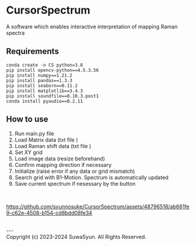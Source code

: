 # CursorSpectrum

A software which enables interactive interpretation of mapping Raman spectra
## Requirements
```
conda create -n CS python=3.8
pip install opencv-python==4.5.3.56
pip install numpy==1.21.2
pip install pandas==1.3.3
pip install seaborn==0.11.2
pip install matplotlib==3.4.3
pip install soundfile==0.10.3.post1
conda install pyaudio==0.2.11
```
## How to use
1. Run main.py file
2. Load Matrix data (txt file )
3. Load Raman shift data (txt file )
4. Set XY grid
5. Load image data (resize beforehand)
6. Confirm mapping direction if necessary
7. Initialize (raise error if any data or grid mismatch)
8. Search grid with B1-Motion. Spectrum is automatically updated
9. Save current spectrum if nesessary by the button

</br>

https://github.com/syunnosuke/CursorSpectrum/assets/48796518/ab661fe9-c62e-4508-b154-cd8bdd08fe34

</br>
---
</br>
Copyright (c) 2023-2024 SuwaSyun. All Rights Reserved.
